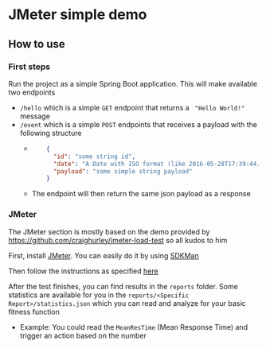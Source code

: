 # JMeter simple demo

## How to use

### First steps
Run the project as a simple Spring Boot application. This will make available two endpoints

* `/hello` which is a simple `GET` endpoint that returns a ` "Hello World!"` message
* `/event` which is a simple `POST` endpoints that receives a payload with the following structure
  * ```json
        {
          "id": "some string id",
          "date": "A Date with ISO format (like 2016-05-28T17:39:44.937)",
          "payload": "some simple string payload"
        } 
    ```
  * The endpoint will then return the same json payload as a response


### JMeter
The JMeter section is mostly based on the demo provided by https://github.com/craighurley/jmeter-load-test so all kudos to him

First, install [JMeter](https://jmeter.apache.org/). You can easily do it by using [SDKMan](https://sdkman.io/)

Then follow the instructions as specified [here](/jmeter-load-test/README.md)

After the test finishes, you can find results in the `reports` folder.
Some statistics are available for you in the `reports/<Specific Report>/statistics.json` which you can read and analyze for your basic fitness function
* Example: You could read the `MeanResTime` (Mean Response Time) and trigger an action based on the number



